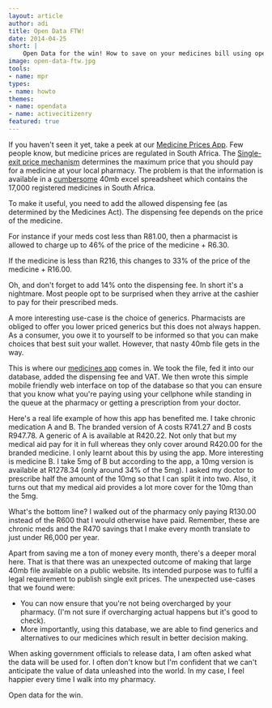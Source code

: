 ```yaml
---
layout: article
author: adi
title: Open Data FTW!
date: 2014-04-25
short: |
    Open Data for the win! How to save on your medicines bill using open data.
image: open-data-ftw.jpg
tools:
- name: mpr
types:
- name: howto
themes:
- name: opendata
- name: activecitizenry
featured: true
---
```


If you haven't seen it yet, take a peek at our [Medicine Prices App](http://mpr.code4sa.org). Few people know, but medicine prices are regulated in South Africa. The [Single-exit price mechanism](http://www.mpr.gov.za/) determines the maximum price that you should pay for a medicine at your local pharmacy. The problem is that the information is available in a [cumbersome](http://www.mpr.gov.za/PublishedDocuments.aspx#DocCatId=21) 40mb excel spreadsheet which contains the 17,000 registered medicines in South Africa. 

To make it useful, you need to add the allowed dispensing fee (as determined by the Medicines Act). The dispensing fee depends on the price of the medicine. 

For instance if your meds cost less than R81.00, then a pharmacist is allowed to charge up to 46% of the price of the medicine + R6.30. 

If the medicine is less than R216, this changes to 33% of the price of the medicine + R16.00.

Oh, and don't forget to add 14% onto the dispensing fee. In short it's a nightmare. Most people opt to be surprised when they arrive at the cashier to pay for their prescribed meds.

A more interesting use-case is the choice of generics. Pharmacists are obliged to offer you lower priced generics but this does not always happen. As a consumer, you owe it to yourself to be informed so that you can make choices that best suit your wallet. However, that nasty 40mb file gets in the way.

This is where our [medicines app](http://mpr.code4sa.org) comes in. We took the file, fed it into our database, added the dispensing fee and VAT. We then wrote this simple mobile friendly web interface on top of the database so that you can ensure that you know what you're paying using your cellphone while standing in the queue at the pharmacy or getting a prescription from your doctor. 

Here's a real life example of how this app has benefited me. I take chronic medication A and B. The branded version of A costs R741.27 and B costs R947.78. A generic of A is available at R420.22. Not only that but my medical aid pay for it in full whereas they only cover around R420.00 for the branded medicine. I only learnt about this by using the app. More interesting is medicine B. I take 5mg of B but according to the app, a 10mg version is available at R1278.34 (only around 34% of the 5mg). I asked my doctor to prescribe half the amount of the 10mg so that I can split it into two. Also, it turns out that my medical aid provides a lot more cover for the 10mg than the 5mg.

What's the bottom line? I walked out of the pharmacy only paying R130.00 instead of the R600 that I would otherwise have paid. Remember, these are chronic meds and the R470 savings that I make every month translate to just under R6,000 per year. 

Apart from saving me a ton of money every month, there's a deeper moral here. That is that there was an unexpected outcome of making that large 40mb file available on a public website. Its intended purpose was to fulfil a legal requirement to publish single exit prices. The unexpected use-cases that we found were:

- You can now ensure that you're not being overcharged by your pharmacy. (I'm not sure if overcharging actual happens but it's good to check).
- More importantly, using this database, we are able to find generics and alternatives to our medicines which result in better decision making. 

When asking government officials to release data, I am often asked what the data will be used for. I often don't know but I'm confident that we can't anticipate the value of data unleashed into the world. In my case, I feel happier every time I walk into my pharmacy. 

Open data for the win. 


